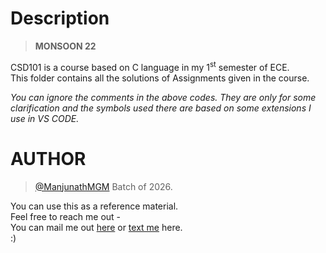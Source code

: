 # Description
 >**MONSOON 22** <br />
 
 
CSD101 is a course based on C language in my 1<sup>st</sup> semester of ECE. <br />
This folder contains all the solutions of Assignments given in the course.

_You can ignore the comments in the above codes. They are only for some clarification and the symbols used there are based on some extensions I use in VS CODE._

# AUTHOR 
> [@ManjunathMGM](https://github.com/ManjunathMGM)
> Batch of 2026.


You can use this as a reference material. <br />
Feel free to reach me out - <br />
You can mail me out [here](mailto:manjunathmajety@gmail.com) or [text me](https://www.instagram.com/man.ju.nath/) here. <br />
:)
